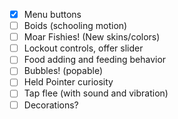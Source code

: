 - [x] Menu buttons
- [ ] Boids (schooling motion)
- [ ] Moar Fishies! (New skins/colors)
- [ ] Lockout controls, offer slider
- [ ] Food adding and feeding behavior
- [ ] Bubbles! (popable)
- [ ] Held Pointer curiosity
- [ ] Tap flee (with sound and vibration)
- [ ] Decorations?